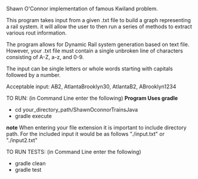 Shawn O'Connor implementation of famous Kwiland problem.

This program takes input from a given .txt file to build a graph representing a rail system.
it will allow the user to then run a series of methods to extract various rout information.

The program allows for Dynamic Rail system generation based on text file. However, your .txt file must contain a single
unbroken line of characters consisting of A-Z, a-z, and 0-9.

The input can be single letters or whole words starting with capitals followed by a number.

Acceptable input: AB2, AtlantaBrooklyn30, AtlantaB2, ABrooklyn1234

TO RUN:
(in Command Line enter the following) **Program Uses gradle**
- cd your_directory_path/ShawnOconnorTrainsJava
- gradle execute

**note**
When entering your file extension it is important to include directory path. For the included input
it would be as follows "./input.txt" or "./input2.txt"

TO RUN TESTS:
(in Command Line enter the following)
- gradle clean
- gradle test
